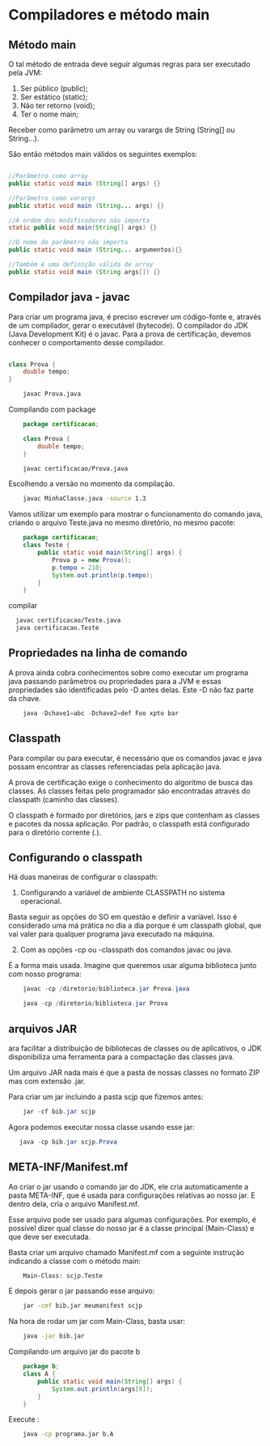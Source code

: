 # Compiladores e método main

## Método main

O tal método de entrada deve seguir algumas regras para ser executado pela JVM:

1. Ser público (public);
1. Ser estático (static);
1. Não ter retorno (void);
1. Ter o nome main;

Receber como parâmetro um array ou varargs de String (String[] ou String...).

São então métodos main válidos os seguintes exemplos:

```java

//Parâmetro como array
public static void main (String[] args) {}

//Parâmetro como varargs
public static void main (String... args) {}

//A ordem dos modificadores não importa
static public void main(String[] args) {}

//O nome do parâmetro não importa
public static void main (String... argumentos){}

//Também é uma definição válida de array
public static void main (String args[]) {}

```

## Compilador java - javac

Para criar um programa java, é preciso escrever um código-fonte e, através de um compilador, gerar o executável (bytecode). O compilador do JDK (Java Development Kit) é o javac. Para a prova de certificação, devemos conhecer o comportamento desse compilador.

```java

class Prova {
    double tempo;
}

```

```bash
    javac Prova.java
```

Compilando com package

```java
    package certificacao;

    class Prova {
        double tempo;
    }
```

```bash
    javac certificacao/Prova.java
```

Escolhendo a versão no momento da compilação.

```bash
    javac MinhaClasse.java -source 1.3
```

Vamos utilizar um exemplo para mostrar o funcionamento do comando java, criando o arquivo Teste.java no mesmo diretório, no mesmo pacote:

```java
    package certificacao;
    class Teste {
        public static void main(String[] args) {
            Prova p = new Prova();
            p.tempo = 210;
            System.out.println(p.tempo);
        }
    }
```

compilar

```bash
  javac certificacao/Teste.java
  java certificacao.Teste
```

## Propriedades na linha de comando

A prova ainda cobra conhecimentos sobre como executar um programa java passando parâmetros ou propriedades para a JVM e essas propriedades são identificadas pelo -D antes delas. Este -D não faz parte da chave.

```java
    java -Dchave1=abc -Dchave2=def Foo xpto bar
```

## Classpath

Para compilar ou para executar, é necessário que os comandos javac e java possam encontrar as classes referenciadas pela aplicação java.

A prova de certificação exige o conhecimento do algoritmo de busca das classes. As classes feitas pelo programador são encontradas através do classpath (caminho das classes).

O classpath é formado por diretórios, jars e zips que contenham as classes e pacotes da nossa aplicação. Por padrão, o classpath está configurado para o diretório corrente (.).

## Configurando o classpath

Há duas maneiras de configurar o classpath:

1. Configurando a variável de ambiente CLASSPATH no sistema operacional.

Basta seguir as opções do SO em questão e definir a variável. Isso é considerado uma má prática no dia a dia porque é um classpath global, que vai valer para qualquer programa java executado na máquina.

2. Com as opções -cp ou -classpath dos comandos javac ou java.

É a forma mais usada. Imagine que queremos usar alguma biblioteca junto com nosso programa:

```java
    javac -cp /diretorio/biblioteca.jar Prova.java

    java -cp /diretorio/biblioteca.jar Prova
```

## arquivos JAR

ara facilitar a distribuição de bibliotecas de classes ou de aplicativos, o JDK disponibiliza uma ferramenta para a compactação das classes java.

Um arquivo JAR nada mais é que a pasta de nossas classes no formato ZIP mas com extensão .jar.

Para criar um jar incluindo a pasta scjp que fizemos antes:

```java
    jar -cf bib.jar scjp
```

Agora podemos executar nossa classe usando esse jar:

```java
   java -cp bib.jar scjp.Prova
```

## META-INF/Manifest.mf

Ao criar o jar usando o comando jar do JDK, ele cria automaticamente a pasta META-INF, que é usada para configurações relativas ao nosso jar. E dentro dela, cria o arquivo Manifest.mf.

Esse arquivo pode ser usado para algumas configurações. Por exemplo, é possível dizer qual classe do nosso jar é a classe principal (Main-Class) e que deve ser executada.

Basta criar um arquivo chamado Manifest.mf com a seguinte instrução indicando a classe com o método main:

```bash
    Main-Class: scjp.Teste
```

E depois gerar o jar passando esse arquivo:

```bash
    jar -cmf bib.jar meumanifest scjp
```

Na hora de rodar um jar com Main-Class, basta usar:

```bash
    java -jar bib.jar
```

Compilando um arquivo jar do pacote b

```java
    package b;
    class A {
        public static void main(String[] args) {
            System.out.println(args[0]);
        }
    }
```

Execute :

```bash
    java -cp programa.jar b.A
```
